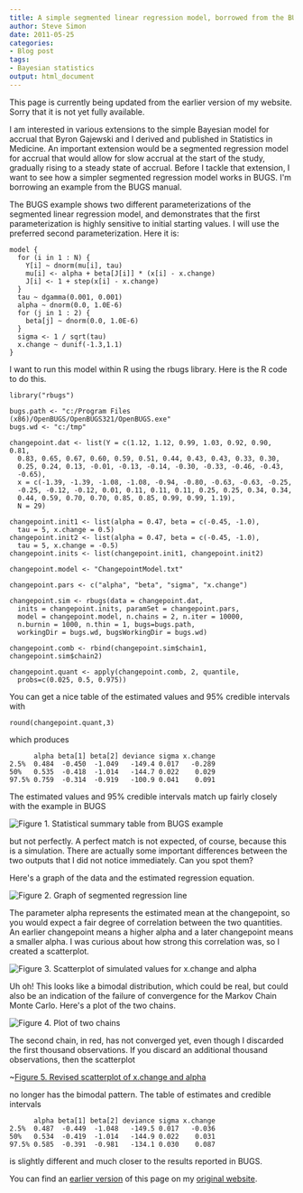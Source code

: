 ```yaml
---
title: A simple segmented linear regression model, borrowed from the BUGS manual
author: Steve Simon
date: 2011-05-25
categories:
- Blog post
tags:
- Bayesian statistics
output: html_document
---
```


This page is currently being updated from the earlier version of my website. Sorry that it is not yet fully available.

<!---More--->

I am interested in various extensions to the simple Bayesian model for accrual that Byron Gajewski and I derived and published in Statistics in Medicine. An important extension would be a segmented regression model for accrual that would allow for slow accrual at the start of the study, gradually rising to a steady state of accrual. Before I tackle that extension, I want to see how a simpler segmented regression model works in BUGS. I'm borrowing an example from the BUGS manual.

The BUGS example shows two different parameterizations of the segmented linear regression model, and demonstrates that the first parameterization is highly sensitive to initial starting values. I will use the preferred second parameterization. Here it is:

```{}
model {
  for (i in 1 : N) {
    Y[i] ~ dnorm(mu[i], tau)
    mu[i] <- alpha + beta[J[i]] * (x[i] - x.change)
    J[i] <- 1 + step(x[i] - x.change)
  }
  tau ~ dgamma(0.001, 0.001)
  alpha ~ dnorm(0.0, 1.0E-6)
  for (j in 1 : 2) {
    beta[j] ~ dnorm(0.0, 1.0E-6)
  }
  sigma <- 1 / sqrt(tau)
  x.change ~ dunif(-1.3,1.1)
}
```

I want to run this model within R using the rbugs library. Here is the R code to do this.

```{}
library("rbugs")

bugs.path <- "c:/Program Files (x86)/OpenBUGS/OpenBUGS321/OpenBUGS.exe"
bugs.wd <- "c:/tmp"

changepoint.dat <- list(Y = c(1.12, 1.12, 0.99, 1.03, 0.92, 0.90, 0.81,
  0.83, 0.65, 0.67, 0.60, 0.59, 0.51, 0.44, 0.43, 0.43, 0.33, 0.30,
  0.25, 0.24, 0.13, -0.01, -0.13, -0.14, -0.30, -0.33, -0.46, -0.43,
  -0.65),
  x = c(-1.39, -1.39, -1.08, -1.08, -0.94, -0.80, -0.63, -0.63, -0.25,
  -0.25, -0.12, -0.12, 0.01, 0.11, 0.11, 0.11, 0.25, 0.25, 0.34, 0.34,
  0.44, 0.59, 0.70, 0.70, 0.85, 0.85, 0.99, 0.99, 1.19),
  N = 29)

changepoint.init1 <- list(alpha = 0.47, beta = c(-0.45, -1.0),
  tau = 5, x.change = 0.5)
changepoint.init2 <- list(alpha = 0.47, beta = c(-0.45, -1.0),
  tau = 5, x.change = -0.5)
changepoint.inits <- list(changepoint.init1, changepoint.init2)

changepoint.model <- "ChangepointModel.txt"

changepoint.pars <- c("alpha", "beta", "sigma", "x.change")

changepoint.sim <- rbugs(data = changepoint.dat,
  inits = changepoint.inits, paramSet = changepoint.pars,
  model = changepoint.model, n.chains = 2, n.iter = 10000,
  n.burnin = 1000, n.thin = 1, bugs=bugs.path,
  workingDir = bugs.wd, bugsWorkingDir = bugs.wd)

changepoint.comb <- rbind(changepoint.sim$chain1, changepoint.sim$chain2)

changepoint.quant <- apply(changepoint.comb, 2, quantile,
  probs=c(0.025, 0.5, 0.975))
```

You can get a nice table of the estimated values and 95% credible intervals with

```{}
round(changepoint.quant,3)
```

which produces

```{}
      alpha beta[1] beta[2] deviance sigma x.change
2.5%  0.484  -0.450  -1.049   -149.4 0.017   -0.289
50%   0.535  -0.418  -1.014   -144.7 0.022    0.029
97.5% 0.759  -0.314  -0.919   -100.9 0.041    0.091
```

The estimated values and 95% credible intervals match up fairly closely with the example in BUGS

![Figure 1. Statistical summary table from BUGS example](http://www.pmean.com/new-images/11/Segmented01.png)

but not perfectly. A perfect match is not expected, of course, because this is a simulation. There are actually some important differences between the two outputs that I did not notice immediately. Can you spot them?

Here's a graph of the data and the estimated regression equation.

![Figure 2. Graph of segmented regression line](http://www.pmean.com/new-images/11/Segmented02.png)

The parameter alpha represents the estimated mean at the changepoint, so you would expect a fair degree of correlation between the two quantities. An earlier changepoint means a higher alpha and a later changepoint means a smaller alpha. I was curious about how strong this correlation was, so I created a scatterplot.

![Figure 3. Scatterplot of simulated values for x.change and alpha](http://www.pmean.com/new-images/11/Segmented03.png)

Uh oh! This looks like a bimodal distribution, which could be real, but could also be an indication of the failure of convergence for the Markov Chain Monte Carlo. Here's a plot of the two chains.

![Figure 4. Plot of two chains](http://www.pmean.com/new-images/11/Segmented04.png)

The second chain, in red, has not converged yet, even though I discarded the first thousand observations. If you discard an additional thousand observations, then the scatterplot

~[Figure 5. Revised scatterplot of x.change and alpha](http://www.pmean.com/new-images/11/Segmented05.png)

no longer has the bimodal pattern. The table of estimates and credible intervals

```{}
      alpha beta[1] beta[2] deviance sigma x.change
2.5%  0.487  -0.449  -1.048   -149.5 0.017   -0.036
50%   0.534  -0.419  -1.014   -144.9 0.022    0.031
97.5% 0.585  -0.391  -0.981   -134.1 0.030    0.087
```

is slightly different and much closer to the results reported in BUGS.

You can find an [earlier version][sim1] of this page on my [original website][sim2].

[sim1]: http://www.pmean.com/11/Segmented.html
[sim2]: http://www.pmean.com/original_site.html 
